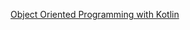 [Object Oriented Programming with Kotlin](https://app.pluralsight.com/library/courses/object-oriented-programming-kotlin/table-of-contents)